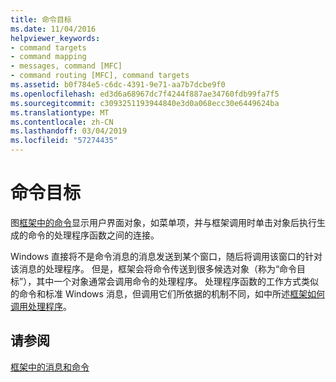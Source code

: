 ```yaml
---
title: 命令目标
ms.date: 11/04/2016
helpviewer_keywords:
- command targets
- command mapping
- messages, command [MFC]
- command routing [MFC], command targets
ms.assetid: b0f784e5-c6dc-4391-9e71-aa7b7dcbe9f0
ms.openlocfilehash: ed3d6a68967dc7f4244f887ae34760fdb99fa7f5
ms.sourcegitcommit: c3093251193944840e3d0a068ecc30e6449624ba
ms.translationtype: MT
ms.contentlocale: zh-CN
ms.lasthandoff: 03/04/2019
ms.locfileid: "57274435"
---
```

# <a name="command-targets"></a>命令目标

图[框架中的命令](../mfc/user-interface-objects-and-command-ids.md)显示用户界面对象，如菜单项，并与框架调用时单击对象后执行生成的命令的处理程序函数之间的连接。

Windows 直接将不是命令消息的消息发送到某个窗口，随后将调用该窗口的针对该消息的处理程序。 但是，框架会将命令传送到很多候选对象（称为“命令目标”），其中一个对象通常会调用命令的处理程序。 处理程序函数的工作方式类似的命令和标准 Windows 消息，但调用它们所依据的机制不同，如中所述[框架如何调用处理程序](../mfc/how-the-framework-calls-a-handler.md)。

## <a name="see-also"></a>请参阅

[框架中的消息和命令](../mfc/messages-and-commands-in-the-framework.md)
